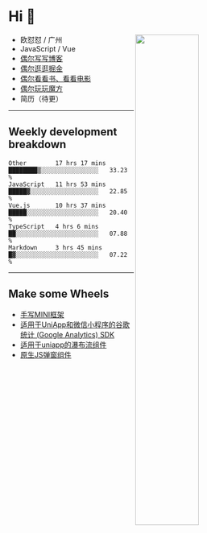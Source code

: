 # Hi 👋

[<img align="right" width="50%" src="https://github-readme-stats.vercel.app/api?username=OUDUIDUI&theme=dark&show_icons=true">](https://metrics.lecoq.io/OUDUIDUI?template=classic&#41;)


-   欧怼怼 / 广州
-   JavaScript / Vue
-   [偶尔写写博客](OUDUIDUI.cn)
-   [偶尔逛逛掘金](https://juejin.cn/user/4309700183594366)
-   [偶尔看看书、看看电影](https://www.yuque.com/books/share/3ee1684b-8e19-4849-b5aa-13d1813ded6d)
-   [偶尔玩玩魔方](https://cubing.com/results/person/2014OUSH01)
-   简历（待更）

---

##  Weekly development breakdown

<!--START_SECTION:waka-->
```text
Other        17 hrs 17 mins  ████████▒░░░░░░░░░░░░░░░░   33.23 % 
JavaScript   11 hrs 53 mins  █████▓░░░░░░░░░░░░░░░░░░░   22.85 % 
Vue.js       10 hrs 37 mins  █████░░░░░░░░░░░░░░░░░░░░   20.40 % 
TypeScript   4 hrs 6 mins    ██░░░░░░░░░░░░░░░░░░░░░░░   07.88 % 
Markdown     3 hrs 45 mins   █▓░░░░░░░░░░░░░░░░░░░░░░░   07.22 % 
```
<!--END_SECTION:waka-->



---

##  Make some Wheels

- [手写MINI框架](https://github.com/OUDUIDUI/mini)
- [适用于UniApp和微信小程序的谷歌统计 (Google Analytics) SDK](https://github.com/OUDUIDUI/ga-tracker)
- [适用于uniapp的瀑布流组件](https://github.com/OUDUIDUI/uniapp_waterfalls_flow)
- [原生JS弹窗组件](https://github.com/OUDUIDUI/notice-kit)


